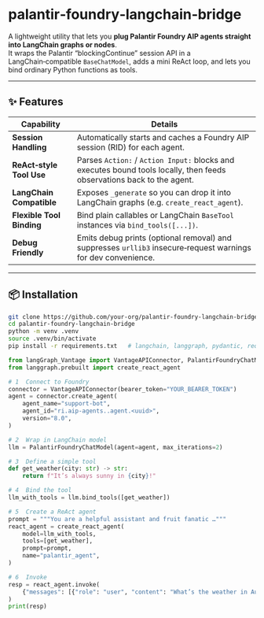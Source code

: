 # palantir‑foundry‑langchain‑bridge

A lightweight utility that lets you **plug Palantir Foundry AIP agents straight into LangChain graphs or nodes**.  
It wraps the Palantir “blockingContinue” session API in a LangChain‑compatible `BaseChatModel`, adds a mini ReAct loop, and lets you bind ordinary Python functions as tools.

---

## ✨ Features

| Capability | Details |
|------------|---------|
| **Session Handling** | Automatically starts and caches a Foundry AIP session (RID) for each agent. |
| **ReAct‑style Tool Use** | Parses `Action:` / `Action Input:` blocks and executes bound tools locally, then feeds observations back to the agent. |
| **LangChain Compatible** | Exposes `_generate` so you can drop it into LangChain graphs (e.g. `create_react_agent`). |
| **Flexible Tool Binding** | Bind plain callables or LangChain `BaseTool` instances via `bind_tools([...])`. |
| **Debug Friendly** | Emits debug prints (optional removal) and suppresses `urllib3` insecure‑request warnings for dev convenience. |

---

## 📦 Installation

```bash
git clone https://github.com/your‑org/palantir-foundry-langchain-bridge.git
cd palantir-foundry-langchain-bridge
python -m venv .venv
source .venv/bin/activate
pip install -r requirements.txt   # langchain, langgraph, pydantic, requests …
```

```python
from langGraph_Vantage import VantageAPIConnector, PalantirFoundryChatModel
from langgraph.prebuilt import create_react_agent

# 1  Connect to Foundry
connector = VantageAPIConnector(bearer_token="YOUR_BEARER_TOKEN")
agent = connector.create_agent(
    agent_name="support‑bot",
    agent_id="ri.aip-agents..agent.<uuid>",
    version="8.0",
)

# 2  Wrap in LangChain model
llm = PalantirFoundryChatModel(agent=agent, max_iterations=2)

# 3  Define a simple tool
def get_weather(city: str) -> str:
    return f"It’s always sunny in {city}!"

# 4  Bind the tool
llm_with_tools = llm.bind_tools([get_weather])

# 5  Create a ReAct agent
prompt = """You are a helpful assistant and fruit fanatic …"""
react_agent = create_react_agent(
    model=llm_with_tools,
    tools=[get_weather],
    prompt=prompt,
    name="palantir_agent",
)

# 6  Invoke
resp = react_agent.invoke(
    {"messages": [{"role": "user", "content": "What’s the weather in Austin?"}]}
)
print(resp)
```
